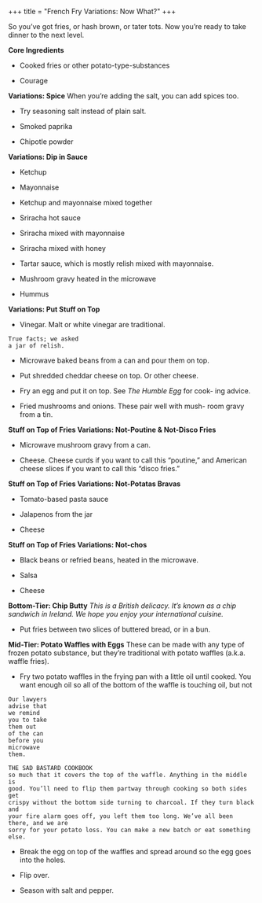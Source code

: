 +++
title = "French Fry Variations: Now What?"
+++

So you’ve got fries, or hash brown, or tater tots. Now you’re ready to take
dinner to the next level.

**Core Ingredients**
- Cooked fries or other potato-type-substances

- Courage

**Variations: Spice**
When you’re adding the salt, you can add spices too.

- Try seasoning salt instead of plain salt.

- Smoked paprika

- Chipotle powder

**Variations: Dip in Sauce**
- Ketchup

- Mayonnaise

- Ketchup and mayonnaise mixed together

- Sriracha hot sauce

- Sriracha mixed with mayonnaise

- Sriracha mixed with honey

- Tartar sauce, which is mostly relish mixed with mayonnaise.

- Mushroom gravy heated in the microwave

- Hummus

**Variations: Put Stuff on Top**
- Vinegar. Malt or white vinegar are traditional.

```
True facts; we asked
a jar of relish.
```


- Microwave baked beans from a can and pour them on top.

- Put shredded cheddar cheese on top. Or other cheese.

- Fry an egg and put it on top. See _The Humble Egg_ for cook-
ing advice.

- Fried mushrooms and onions. These pair well with mush-
room gravy from a tin.

**Stuff on Top of Fries Variations: Not-Poutine & Not-Disco Fries**
- Microwave mushroom gravy from a can.

- Cheese. Cheese curds if you want to call this “poutine,” and American
cheese slices if you want to call this “disco fries.”

**Stuff on Top of Fries Variations: Not-Potatas Bravas**
- Tomato-based pasta sauce

- Jalapenos from the jar

- Cheese

**Stuff on Top of Fries Variations: Not-chos**
- Black beans or refried beans, heated in the microwave.

- Salsa

- Cheese

**Bottom-Tier: Chip Butty**
_This is a British delicacy. It’s known as a chip sandwich in Ireland. We hope you enjoy
your international cuisine._

- Put fries between two slices of buttered bread, or in a bun.

**Mid-Tier: Potato Waffles with Eggs**
These can be made with any type of frozen potato substance, but they’re
traditional with potato waffles (a.k.a. waffle fries).

- Fry two potato waffles in the frying pan with a little oil until cooked. You
want enough oil so all of the bottom of the waffle is touching oil, but not

```
Our lawyers
advise that
we remind
you to take
them out
of the can
before you
microwave
them.
```

```
THE SAD BASTARD COOKBOOK
so much that it covers the top of the waffle. Anything in the middle is
good. You’ll need to flip them partway through cooking so both sides get
crispy without the bottom side turning to charcoal. If they turn black and
your fire alarm goes off, you left them too long. We’ve all been there, and we are
sorry for your potato loss. You can make a new batch or eat something else.
```
- Break the egg on top of the waffles and spread around so the egg goes
into the holes.

- Flip over.

- Season with salt and pepper.
